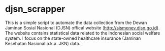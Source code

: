 # djsn_scrapper

This is a simple script to automate the data collection from the Dewan Jaminan Sosial Nasional (DJSN) offical website (http://sismonev.djsn.go.id). The website contains statistical data related to the Indonesian social welfare system. I focus on the state-owned healthcare insurance (Jaminan Kesehatan Nasional a.k.a. JKN) data. 
